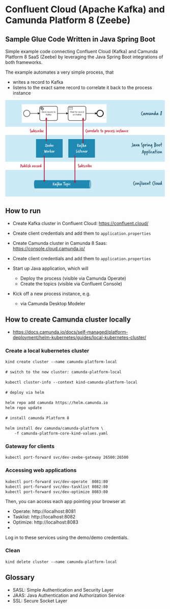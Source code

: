 # Confluent Cloud (Apache Kafka) and Camunda Platform 8 (Zeebe) 

## Sample Glue Code Written in Java Spring Boot

Simple example code connecting Confluent Cloud (Kafka) and Camunda Platform 8 SaaS (Zeebe) by leveraging the Java Spring Boot integrations of both frameworks.

The example automates a very simple process, that

- writes a record to Kafka
- listens to the exact same record to correlate it back to the process instance

![](architecture.png)

## How to run

* Create Kafka cluster in Confluent Cloud: https://confluent.cloud/
* Create client credentials and add them to ``application.properties``

* Create Camunda cluster in Camunda 8 Saas: https://console.cloud.camunda.io/
* Create client credentials and add them to ``application.properties``

* Start up Java application, which will
  * Deploy the process (visible via Camunda Operate)
  * Create the topics (visible via Confluent Console)
* Kick off a new process instance, e.g.
  * via Camunda Desktop Modeler

## How to create Camunda cluster locally

* https://docs.camunda.io/docs/self-managed/platform-deployment/helm-kubernetes/guides/local-kubernetes-cluster/

### Create a local kubernetes cluster
```
kind create cluster --name camunda-platform-local

# switch to the new cluster: camunda-platform-local

kubectl cluster-info --context kind-camunda-platform-local

# deploy via helm

helm repo add camunda https://helm.camunda.io
helm repo update

# install camunda Platform 8

helm install dev camunda/camunda-platform \
    -f camunda-platform-core-kind-values.yaml
```

### Gateway for clients
```
kubectl port-forward svc/dev-zeebe-gateway 26500:26500
```

### Accessing web applications
```
kubectl port-forward svc/dev-operate  8081:80
kubectl port-forward svc/dev-tasklist 8082:80
kubectl port-forward svc/dev-optimize 8083:80
```

Then, you can access each app pointing your browser at:

* Operate: http://localhost:8081
* Tasklist: http://localhost:8082
* Optimize: http://localhost:8083
* 
Log in to these services using the demo/demo credentials.

### Clean

```
kind delete cluster --name camunda-platform-local
```

## Glossary
* SASL: Simple Authentication and Security Layer
* JAAS: Java Authentication and Authorization Service
* SSL: Secure Socket Layer
